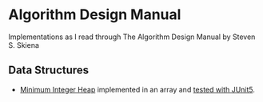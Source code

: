 # Algorithm Design Manual
Implementations as I read through The Algorithm Design Manual by Steven S. Skiena

## Data Structures
* [Minimum Integer Heap](MinIntHeap.java) implemented in an array and [tested with JUnit5](MinIntHeapTest.java).
